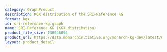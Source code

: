 ```yaml
---
category: GraphProduct
description: KGX distribution of the SRI-Reference KG
format: kgx
id: sri-reference-kg.graph
name: SRI-Reference KG (KGX distribution)
product_file_size: 230046094
product_url: https://data.monarchinitiative.org/monarch-kg-dev/latest/monarch-kg.tar.gz
layout: product_detail
---
```

